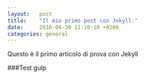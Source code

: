 ```yaml
---
layout:   post
title:    "Il mio primo post con Jekyll."
date:     2016-04-30 11:10:10 +0200
categories: general
---
```


Questo è il primo articolo di prova con Jekyll

###Test gulp
